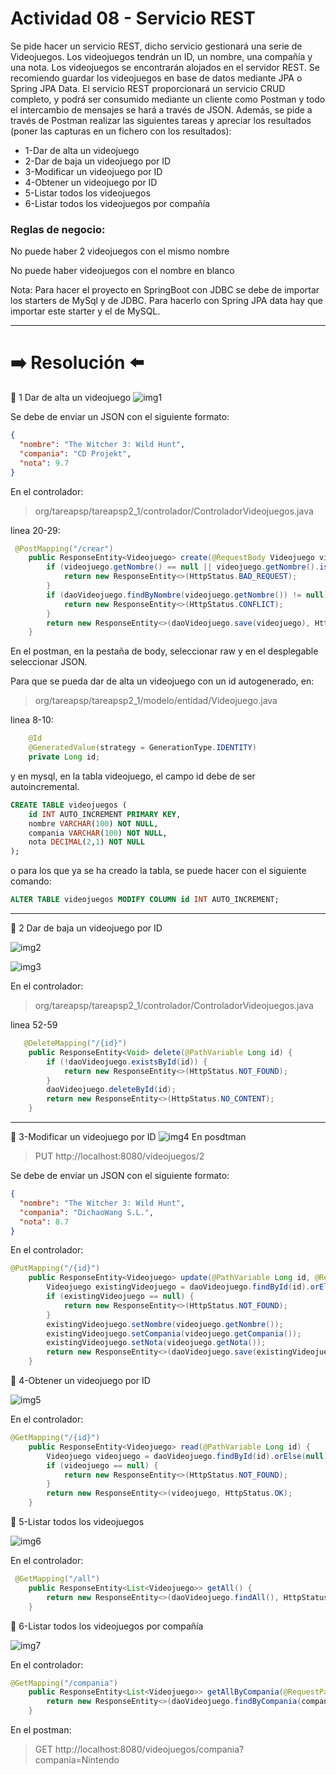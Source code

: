 # Actividad 08 - Servicio REST

Se pide hacer un servicio REST, dicho servicio gestionará una serie de Videojuegos.
Los videojuegos tendrán un ID, un nombre, una compañía y una nota. Los videojuegos se encontrarán alojados en el servidor REST. Se recomiendo guardar los videojuegos en base de datos mediante JPA o Spring  JPA Data.
El servicio REST proporcionará un servicio CRUD completo, y podrá ser consumido mediante un cliente como Postman y todo el intercambio de mensajes se hará a través de JSON.
Además, se pide a través de Postman realizar las siguientes tareas y apreciar los resultados (poner las capturas en un fichero con los resultados):

- 1-Dar de alta un videojuego
- 2-Dar de baja un videojuego por ID
- 3-Modificar un videojuego por ID
- 4-Obtener un videojuego por ID
- 5-Listar todos los videojuegos
- 6-Listar todos los videojuegos por compañía

### Reglas de negocio:

No puede haber 2 videojuegos con el mismo nombre

No puede haber videojuegos con el nombre en blanco

Nota: Para hacer el proyecto en SpringBoot con JDBC se debe de importar los starters de MySql y de JDBC. Para hacerlo con Spring JPA data hay que importar este starter y el de MySQL.

---

# ➡️ Resolución ⬅️


🔴 1 Dar de alta un videojuego
![img1](imagenesPostman/c1.png)

Se debe de enviar un JSON con el siguiente formato:
```json
{
  "nombre": "The Witcher 3: Wild Hunt",
  "compania": "CD Projekt",
  "nota": 9.7
}
```
En el controlador:
> org/tareapsp/tareapsp2_1/controlador/ControladorVideojuegos.java

linea 20-29:
```java
 @PostMapping("/crear")
    public ResponseEntity<Videojuego> create(@RequestBody Videojuego videojuego) {
        if (videojuego.getNombre() == null || videojuego.getNombre().isEmpty()) {
            return new ResponseEntity<>(HttpStatus.BAD_REQUEST);
        }
        if (daoVideojuego.findByNombre(videojuego.getNombre()) != null) {
            return new ResponseEntity<>(HttpStatus.CONFLICT);
        }
        return new ResponseEntity<>(daoVideojuego.save(videojuego), HttpStatus.CREATED);
    }
```
En el postman, en la pestaña de body, seleccionar raw y en el desplegable seleccionar JSON.

Para que se pueda dar de alta un videojuego con un id autogenerado, en: 
> org/tareapsp/tareapsp2_1/modelo/entidad/Videojuego.java

linea 8-10: 

```java
    @Id
    @GeneratedValue(strategy = GenerationType.IDENTITY)
    private Long id;
```

y en mysql, en la tabla videojuego, el campo id debe de ser autoincremental.

```sql
CREATE TABLE videojuegos (
    id INT AUTO_INCREMENT PRIMARY KEY,
    nombre VARCHAR(100) NOT NULL,
    compania VARCHAR(100) NOT NULL,
    nota DECIMAL(2,1) NOT NULL
);
```
o para los que ya se ha creado la tabla, se puede hacer con el siguiente comando:
```sql
ALTER TABLE videojuegos MODIFY COLUMN id INT AUTO_INCREMENT;
```
---
🔴 2 Dar de baja un videojuego por ID

![img2](imagenesPostman/c2.png)

![img3](imagenesPostman/c2_1.png)

En el controlador:
> org/tareapsp/tareapsp2_1/controlador/ControladorVideojuegos.java

linea 52-59
```java
   @DeleteMapping("/{id}")
    public ResponseEntity<Void> delete(@PathVariable Long id) {
        if (!daoVideojuego.existsById(id)) {
            return new ResponseEntity<>(HttpStatus.NOT_FOUND);
        }
        daoVideojuego.deleteById(id);
        return new ResponseEntity<>(HttpStatus.NO_CONTENT);
    }
```

--- 
🔴 3-Modificar un videojuego por ID
![img4](imagenesPostman/c3.png)
En posdtman

> PUT http://localhost:8080/videojuegos/2

Se debe de enviar un JSON con el siguiente formato:
```json
{
  "nombre": "The Witcher 3: Wild Hunt",
  "compania": "DichaoWang S.L.",
  "nota": 8.7
}
```
En el controlador:

```java
@PutMapping("/{id}")
    public ResponseEntity<Videojuego> update(@PathVariable Long id, @RequestBody Videojuego videojuego) {
        Videojuego existingVideojuego = daoVideojuego.findById(id).orElse(null);
        if (existingVideojuego == null) {
            return new ResponseEntity<>(HttpStatus.NOT_FOUND);
        }
        existingVideojuego.setNombre(videojuego.getNombre());
        existingVideojuego.setCompania(videojuego.getCompania());
        existingVideojuego.setNota(videojuego.getNota());
        return new ResponseEntity<>(daoVideojuego.save(existingVideojuego), HttpStatus.OK);
    }
```

🔴 4-Obtener un videojuego por ID

![img5](imagenesPostman/c4.png)

En el controlador:

```java
@GetMapping("/{id}")
    public ResponseEntity<Videojuego> read(@PathVariable Long id) {
        Videojuego videojuego = daoVideojuego.findById(id).orElse(null);
        if (videojuego == null) {
            return new ResponseEntity<>(HttpStatus.NOT_FOUND);
        }
        return new ResponseEntity<>(videojuego, HttpStatus.OK);
    }
```

🔴 5-Listar todos los videojuegos

![img6](imagenesPostman/c5.png)

En el controlador:

```java
 @GetMapping("/all")
    public ResponseEntity<List<Videojuego>> getAll() {
        return new ResponseEntity<>(daoVideojuego.findAll(), HttpStatus.OK);
    }
```
🔴 6-Listar todos los videojuegos por compañía

![img7](imagenesPostman/c6.png)

En el controlador:

```java
@GetMapping("/compania")
    public ResponseEntity<List<Videojuego>> getAllByCompania(@RequestParam String compania) {
        return new ResponseEntity<>(daoVideojuego.findByCompania(compania), HttpStatus.OK);
    }
```
En el postman:

> GET http://localhost:8080/videojuegos/compania?compania=Nintendo








